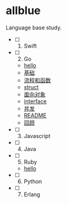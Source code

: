 # allblue
Language base study.

- [ ] 1. Swift  
- [ ] 2. Go
    * [hello](go/1.1.md)
    * [基础](go/1.2.md)
    * [流程和函数](go/1.3.md)
    * [struct](go/1.4.md)
    * [面向对象](go/1.5.md)
    * [interface](go/1.6.md)
    * [并发](go/1.7.md)
    * [README](go/README.md)
    * [回顾](go/2.0.md)  
- [ ] 3. Javascript  
- [ ] 4. Java  
- [ ] 5. Ruby
  * [hello](ruby/base.md)
- [ ] 6. Python  
- [ ] 7. Erlang  



